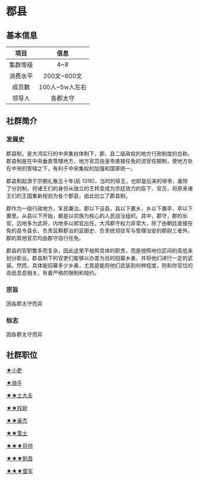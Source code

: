 # 郡县

## 基本信息

项目|信息
:--:|:--:
集群等级|4~8
消费水平|200文~600文
成员数|100人~5w人左右
领导人|各郡太守

## 社群简介

### 发展史

郡县制，是大鸿实行的中央集权体制下，郡、县二级政权的地方行政制度的总称。郡县制是在中央垂直管理地方，地方官员由皇帝直接任免的流官任期制，使地方处在中央的管辖之下，有利于中央集权的加强和国家统一。

郡县制起源于宗朝礼敬五十年(前 1316)，当时的琲王，也即是后来的琲帝，废除了分封制，将诸王们的身份从独立的王转变成为宗廷效力的臣下、官员，将原来诸王们的王国重新规划为各个郡县，由此创立了郡县制。

郡作为一级行政地方，军民兼治。郡以下设县，县以下置乡，乡以下置亭，亭以下置里。从县以下开始，都是以宗族为核心的人民自治组织。其中，郡守，郡的长官，边地多为武将，内地多以郎官出任。大鸿郡守权力非常大，除了由朝廷直接任免的县令县长、负责监察郡治的监御史、负责统领驻军与管理治安的郡尉三者外，郡的其他官员均由郡守自行任免。

郡县的官职繁多而复杂，因此这里不按照具体的职责，而是按照地位区间的高低来划分职业。郡县制下的官吏们能够以办差为目的招募乡勇，并将他们进行一定的武装。然而，具体能招募多少乡勇，尤其是能将他们武装到何种程度，则和你官位的高低息息相关，有着严格的限制和规约。

### 宗旨

因各郡太守而异

### 标志

因各郡太守而异

## 社群职位

<a href="../beadle" target="_blank">★小吏</a>

<a href="../rider" target="_blank">★骑手</a>

<a href="../bureaucrat" target="_blank">★★士大夫</a>

<a href="../field_officer" target="_blank">★★校尉</a>

<a href="../despotic_gentry" target="_blank">★★豪杰</a>

<a href="../strategist" target="_blank">★★策士</a>

<a href="../general" target="_blank">★★★将帅</a>

<a href="../chief" target="_blank">★★★魁首</a>

<a href="../governor" target="_blank">★★★督军</a>
